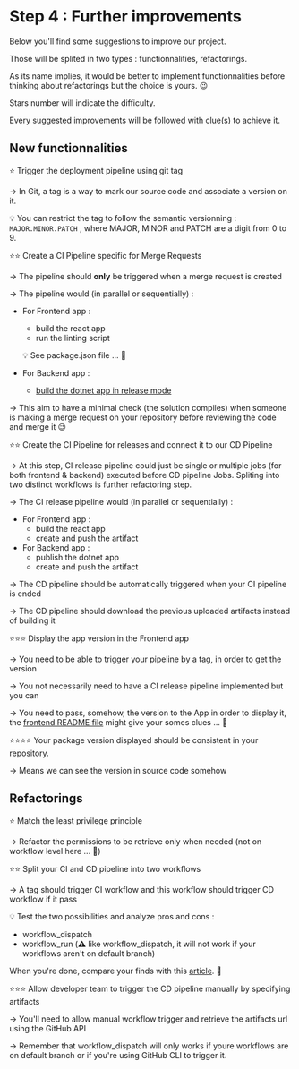 # Step 4 : Further improvements

Below you'll find some suggestions to improve our project.

Those will be splited in two types : functionnalities, refactorings.

As its name implies, it would be better to implement functionnalities before thinking about refactorings but the choice is yours. :wink:

Stars number will indicate the difficulty.

Every suggested improvements will be followed with clue(s) to achieve it.

## New functionnalities

:star: Trigger the deployment pipeline using git tag 

&rarr; In Git, a tag is a way to mark our source code and associate a version on it.

:bulb: You can restrict the tag to follow the semantic versionning : `MAJOR.MINOR.PATCH` , where MAJOR, MINOR and PATCH are a digit from 0 to 9.

:star::star: Create a CI Pipeline specific for Merge Requests

&rarr; The pipeline should **only** be triggered when a merge request is created 

&rarr; The pipeline would (in parallel or sequentially) : 
- For Frontend app :
  - build the react app  
  - run the linting script 
  
  :bulb: See package.json file ... :eyes:

- For Backend app :
  - [build the dotnet app in release mode](https://learn.microsoft.com/en-us/dotnet/core/tools/dotnet-build)

&rarr; This aim to have a minimal check (the solution compiles) when someone is making a merge request on your repository before reviewing the code and merge it :wink:

:star::star: Create the CI Pipeline for releases and connect it to our CD Pipeline

&rarr; At this step, CI release pipeline could just be single or multiple jobs (for both frontend & backend) executed before CD pipeline Jobs. Spliting into two distinct workflows is further refactoring step.

&rarr; The CI release pipeline would (in parallel or sequentially) : 
- For Frontend app :
  - build the react app
  - create and push the artifact
- For Backend app :
  - publish the dotnet app
  - create and push the artifact

&rarr; The CD pipeline should be automatically triggered when your CI pipeline is ended

&rarr; The CD pipeline should download the previous uploaded artifacts instead of building it

:star::star::star: Display the app version in the Frontend app

&rarr; You need to be able to trigger your pipeline by a tag, in order to get the version

&rarr; You not necessarily need to have a CI release pipeline implemented but you can

&rarr; You need to pass, somehow, the version to the App in order to display it, the [frontend README file](../frontend/README.md) might give your somes clues ... :eyes:

:star::star::star::star: Your package version displayed should be consistent in your repository.

&rarr; Means we can see the version in source code somehow 

## Refactorings

:star: Match the least privilege principle 

&rarr; Refactor the permissions to be retrieve only when needed (not on workflow level here ... :eyes:)

:star::star: Split your CI and CD pipeline into two workflows

&rarr; A tag should trigger CI workflow and this workflow should trigger CD workflow if it pass

:bulb: Test the two possibilities and analyze pros and cons :
- workflow_dispatch 
- workflow_run (:warning: like workflow_dispatch, it will not work if your workflows aren't on default branch)

When you're done, compare your finds with this [article](https://jiminbyun.medium.com/github-actions-workflow-run-vs-workflow-call-3f1a5c6e19d4). :eyes:

:star::star::star: Allow developer team to trigger the CD pipeline manually by specifying artifacts

&rarr; You'll need to allow manual workflow trigger and retrieve the artifacts url using the GitHub API

&rarr; Remember that workflow_dispatch will only works if youre workflows are on default branch or if you're using GitHub CLI to trigger it.
